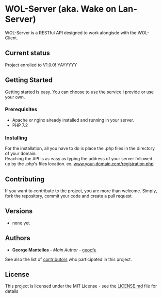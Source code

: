 # WOL-Server (aka. Wake on Lan-Server)

WOL-Server is a RESTful API designed to work alongisde with the WOL-Client.

## Current status

Project enrolled to V1.0.0! YAYYYYY    

## Getting Started

Getting started is easy. You can choose to use the service i provide or use your own.

### Prerequisites

- Apache or nginx already installed and running in your server.
- PHP 7.2

### Installing  

For the installation, all you have to do is place the .php files in the directory of your domain.  
Reaching the API is as easy as typing the address of your server followed up by the .php's files location. ex. www.your-domain.com/registration.php

## Contributing

If you want to contribute to the project, you are more than welcome. Simply, fork the repository, commit your code and create a pull request.

## Versions
  - none yet

## Authors

* **George Mantellos** - *Main Author* - [geocfu](https://github.com/geocfu)

See also the list of [contributors](https://github.com/geocfu/WOL/contributors) who participated in this project.

## License

This project is licensed under the MIT License - see the [LICENSE.md](LICENSE) file for details
